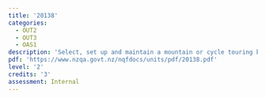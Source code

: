 ```yaml
---
title: '20138'
categories:
  - OUT2
  - OUT3
  - OAS1
description: 'Select, set up and maintain a mountain or cycle touring bike'
pdf: 'https://www.nzqa.govt.nz/nqfdocs/units/pdf/20138.pdf'
level: '2'
credits: '3'
assessment: Internal
---
```


